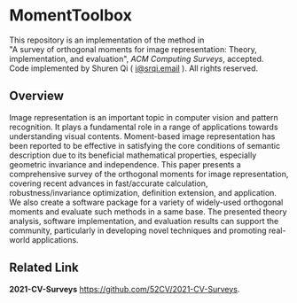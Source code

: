 # MomentToolbox
This repository is an implementation of the method in  
"A survey of orthogonal moments for image representation: Theory, implementation, and evaluation", *ACM Computing Surveys*, accepted.  
Code implemented by Shuren Qi ( i@srqi.email ). All rights reserved.

## Overview

Image representation is an important topic in computer vision and pattern recognition. It plays a fundamental role in a range of applications towards understanding visual contents. Moment-based image representation has been reported to be effective in satisfying the core conditions of semantic description due to its beneficial mathematical properties, especially geometric invariance and independence. This paper presents a comprehensive survey of the orthogonal moments for image representation, covering recent advances in fast/accurate calculation, robustness/invariance optimization, definition extension, and application. We also create a software package for a variety of widely-used orthogonal moments and evaluate such methods in a same base. The presented theory analysis, software implementation, and evaluation results can support the community, particularly in developing novel techniques and promoting real-world applications.

## Related Link
**2021-CV-Surveys** https://github.com/52CV/2021-CV-Surveys.


